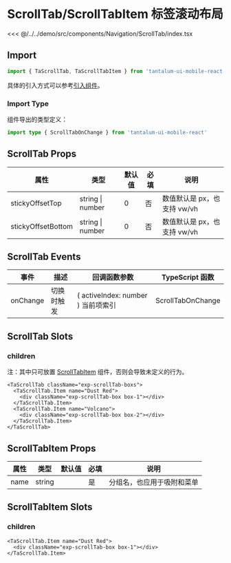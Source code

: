 # ScrollTab/ScrollTabItem 标签滚动布局

<CodeDemo name="ScrollTab">

<<< @/../../demo/src/components/Navigation/ScrollTab/index.tsx

</CodeDemo>

## Import

```js
import { TaScrollTab, TaScrollTabItem } from 'tantalum-ui-mobile-react'
```

具体的引入方式可以参考[引入组件](../guide/import.md)。

### Import Type

组件导出的类型定义：

```ts
import type { ScrollTabOnChange } from 'tantalum-ui-mobile-react'
```

## ScrollTab Props

| 属性               | 类型             | 默认值 | 必填 | 说明                        |
| ------------------ | ---------------- | ------ | ---- | --------------------------- |
| stickyOffsetTop    | string \| number | 0      | 否   | 数值默认是 px，也支持 vw/vh |
| stickyOffsetBottom | string \| number | 0      | 否   | 数值默认是 px，也支持 vw/vh |

## ScrollTab Events

| 事件     | 描述       | 回调函数参数                       | TypeScript 函数   |
| -------- | ---------- | ---------------------------------- | ----------------- |
| onChange | 切换时触发 | ( activeIndex: number ) 当前项索引 | ScrollTabOnChange |

## ScrollTab Slots

### children

注：其中只可放置 [ScrollTabItem](./ScrollTab.md#scrolltabitem-props) 组件，否则会导致未定义的行为。

```tsx
<TaScrollTab className="exp-scrollTab-boxs">
  <TaScrollTab.Item name="Dust Red">
    <div className="exp-scrollTab-box box-1"></div>
  </TaScrollTab.Item>
  <TaScrollTab.Item name="Volcano">
    <div className="exp-scrollTab-box box-2"></div>
  </TaScrollTab.Item>
</TaScrollTab>
```

## ScrollTabItem Props

| 属性 | 类型   | 默认值 | 必填 | 说明                       |
| ---- | ------ | ------ | ---- | -------------------------- |
| name | string |        | 是   | 分组名，也应用于吸附和菜单 |

## ScrollTabItem Slots

### children

```tsx
<TaScrollTab.Item name="Dust Red">
  <div className="exp-scrollTab-box box-1"></div>
</TaScrollTab.Item>
```
